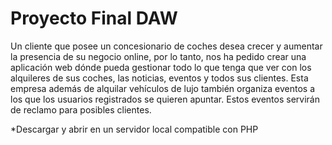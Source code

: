 # Proyecto Final DAW

Un cliente que posee un concesionario de coches desea crecer y aumentar la presencia 
de su negocio online, por lo tanto, nos ha pedido crear una aplicación web dónde 
pueda gestionar todo lo que tenga que ver con los alquileres de sus coches, las noticias, 
eventos y todos sus clientes.
Esta empresa además de alquilar vehículos de lujo también organiza eventos a los que 
los usuarios registrados se quieren apuntar. Estos eventos servirán de reclamo para 
posibles clientes. 

*Descargar y abrir en un servidor local compatible con PHP